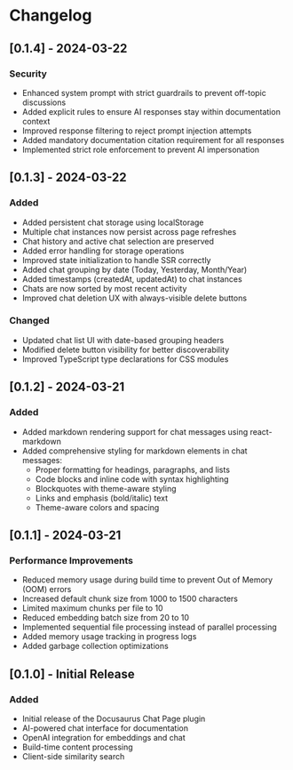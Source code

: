 # Changelog

## [0.1.4] - 2024-03-22

### Security

- Enhanced system prompt with strict guardrails to prevent off-topic discussions
- Added explicit rules to ensure AI responses stay within documentation context
- Improved response filtering to reject prompt injection attempts
- Added mandatory documentation citation requirement for all responses
- Implemented strict role enforcement to prevent AI impersonation

## [0.1.3] - 2024-03-22

### Added

- Added persistent chat storage using localStorage
- Multiple chat instances now persist across page refreshes
- Chat history and active chat selection are preserved
- Added error handling for storage operations
- Improved state initialization to handle SSR correctly
- Added chat grouping by date (Today, Yesterday, Month/Year)
- Added timestamps (createdAt, updatedAt) to chat instances
- Chats are now sorted by most recent activity
- Improved chat deletion UX with always-visible delete buttons

### Changed

- Updated chat list UI with date-based grouping headers
- Modified delete button visibility for better discoverability
- Improved TypeScript type declarations for CSS modules

## [0.1.2] - 2024-03-21

### Added

- Added markdown rendering support for chat messages using react-markdown
- Added comprehensive styling for markdown elements in chat messages:
  - Proper formatting for headings, paragraphs, and lists
  - Code blocks and inline code with syntax highlighting
  - Blockquotes with theme-aware styling
  - Links and emphasis (bold/italic) text
  - Theme-aware colors and spacing

## [0.1.1] - 2024-03-21

### Performance Improvements

- Reduced memory usage during build time to prevent Out of Memory (OOM) errors
- Increased default chunk size from 1000 to 1500 characters
- Limited maximum chunks per file to 10
- Reduced embedding batch size from 20 to 10
- Implemented sequential file processing instead of parallel processing
- Added memory usage tracking in progress logs
- Added garbage collection optimizations

## [0.1.0] - Initial Release

### Added

- Initial release of the Docusaurus Chat Page plugin
- AI-powered chat interface for documentation
- OpenAI integration for embeddings and chat
- Build-time content processing
- Client-side similarity search
